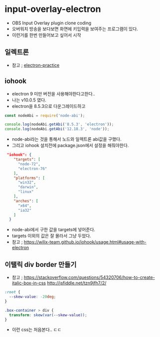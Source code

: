 # input-overlay-electron

- OBS Input Overlay plugin clone coding
- 오버워치 방송을 보다보면 화면에 키입력을 보여주는 프로그램이 있다.
- 이런거를 한번 만들어보고 싶어서 시작

## 일렉트론

- 참고 ; [electron-practice](https://github.com/chinsun9/electron-practice)

## iohook

- electron 9 미만 버전을 사용해야한다고한다..
- 나는 v10.0.5 였다.
- electron을 8.5.3으로 다운그레이드하고

```js tmp.js
const nodeAbi = require('node-abi');

console.log(nodeAbi.getAbi('8.5.3', 'electron'));
console.log(nodeAbi.getAbi('12.18.3', 'node'));
```

- node-abi라는 것을 통해서 노드와 일렉트론 abi값을 구했다.
- 그리고 iohook 설치전에 package.json에서 설정을 해줘야한다.

```json package.json
 "iohook": {
    "targets": [
      "node-72",
      "electron-76"
    ],
    "platforms": [
      "win32",
      "darwin",
      "linux"
    ],
    "arches": [
      "x64",
      "ia32"
    ]
  }
```

- node-abi에서 구한 값을 targets에 넣어준다.
- targets 이외의 값은 잘 몰라서 그냥 두었다.
- 참고 ; https://wilix-team.github.io/iohook/usage.html#usage-with-electron

## 이탤릭 div border 만들기

- 참고 ; https://stackoverflow.com/questions/54320706/how-to-create-italic-box-in-css http://jsfiddle.net/tzn9jfh7/2/

```css
:root {
  --skew-value: -20deg;
}

.box-container > div {
  transform: skew(var(--skew-value));
}
```

- 이런 css는 처음본다.. ㄷㄷ

